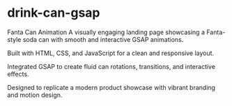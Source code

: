 # drink-can-gsap

Fanta Can Animation
A visually engaging landing page showcasing a Fanta-style soda can with smooth and interactive GSAP animations.

Built with HTML, CSS, and JavaScript for a clean and responsive layout.

Integrated GSAP to create fluid can rotations, transitions, and interactive effects.

Designed to replicate a modern product showcase with vibrant branding and motion design.
